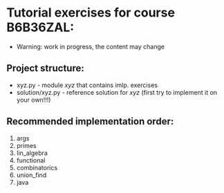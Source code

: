 Tutorial exercises for course B6B36ZAL:
=======================================

* Warning: work in progress, the content may change

Project structure:
------------------
* xyz.py - module *xyz* that contains imlp. exercises
* solution/xyz.py - reference solution for *xyz* (first try to implement it on your own!!!)

Recommended implementation order:
---------------------------------
1. args
2. primes
3. lin_algebra
4. functional
5. combinatorics
6. union_find
7. java
